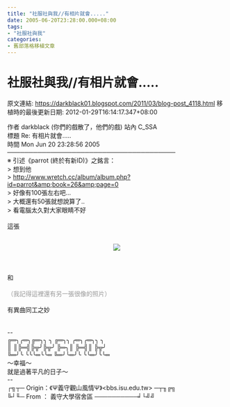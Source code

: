 ```yaml
---
title: "社服社與我//有相片就會....."
date: 2005-06-20T23:28:00.000+08:00
tags: 
- "社服社與我"
categories:
- 舊部落格移植文章
---
```


# 社服社與我//有相片就會.....

原文連結: https://darkblack01.blogspot.com/2011/03/blog-post_4118.html
移植時的最後更新日期: 2012-01-29T16:14:17.347+08:00

作者  darkblack (你們的戲散了，他們的戲)                   站內  C_SSA<br />標題  Re: 有相片就會.....<br />時間  Mon Jun 20 23:28:56 2005<br />───────────────────────────────────────<br />※ 引述《parrot (終於有新ID)》之銘言：<br />&gt; 想到他<br />&gt; http://www.wretch.cc/album/album.php?id=parrot&amp;book=26&amp;page=0<br />&gt; 好像有100張左右吧...<br />&gt; 大概還有50張就想說算了..<br />&gt; 看電腦太久對大家眼睛不好<br /><br />這張<br /><br /><div class="separator" style="clear: both; text-align: center;"><a href="http://4.bp.blogspot.com/-O5ACZPzc_a8/TyKlLA5P7sI/AAAAAAAABz0/5tFOXVknIAs/s1600/S3700016.JPG" imageanchor="1" style="margin-left: 1em; margin-right: 1em;"><img border="0" src="http://4.bp.blogspot.com/-O5ACZPzc_a8/TyKlLA5P7sI/AAAAAAAABz0/5tFOXVknIAs/s1600/S3700016.JPG" /></a></div><br /><a name='more'></a><br /><br />和<br /><br /><span style="color: #999999;">（我記得這裡還有另一張很像的照片）</span><br /><br />有異曲同工之妙<br /><br /><br />--<br />╔═╮╭═╮╔═╮╮  ╮  ╔═╮╮    ╭═╮╭═╮╮  ╮<br />║  ║╠═╣╠╦╯╠╦╯  ╠═╮║    ╠═╣║    ╠╦╯<br />╚═╯╰  ╰╰╰═╰╰═  ╚═╯╰═╯╰  ╰╰═╯╰╰═<br />～幸福～<br />就是過著平凡的日子～<br />--<br />┌╗┬─ Origin：《Ψ義守觀山風情Ψ》&lt;bbs.isu.edu.tw&gt; ─┬╖╔╗<br />╚┘╙─ From  ： 義守大學宿舍區    ──────────╛└╝╝
